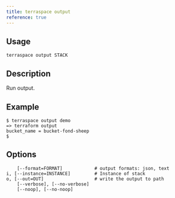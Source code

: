 ```yaml
---
title: terraspace output
reference: true
---
```


## Usage

    terraspace output STACK

## Description

Run output.

## Example

    $ terraspace output demo
    => terraform output
    bucket_name = bucket-fond-sheep
    $


## Options

```
    [--format=FORMAT]            # output formats: json, text
i, [--instance=INSTANCE]         # Instance of stack
o, [--out=OUT]                   # write the output to path
    [--verbose], [--no-verbose]  
    [--noop], [--no-noop]        
```

